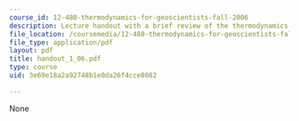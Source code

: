 ```yaml
---
course_id: 12-480-thermodynamics-for-geoscientists-fall-2006
description: Lecture handout with a brief review of the thermodynamics of solutions.
file_location: /coursemedia/12-480-thermodynamics-for-geoscientists-fall-2006/3e69e18a2a92748b1e0da26f4cce8082_handout_1_06.pdf
file_type: application/pdf
layout: pdf
title: handout_1_06.pdf
type: course
uid: 3e69e18a2a92748b1e0da26f4cce8082

---
```

None